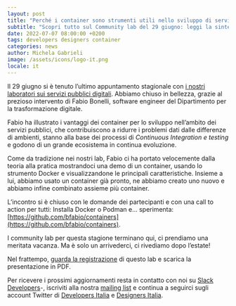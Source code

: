 ```yaml
---
layout: post
title: "Perché i container sono strumenti utili nello sviluppo di servizi pubblici digitali"
subtitle: "Scopri tutto sul Community lab del 29 giugno: leggi la sintesi e guarda il video"
date: 2022-07-07 08:00:00 +0200
tags: developers designers container 
categories: news
author: Michela Gabrieli
image: /assets/icons/logo-it.png
locale: it
---
```

Il 29 giugno si è tenuto l’ultimo appuntamento stagionale con [i nostri laboratori sui servizi pubblici digitali](https://innovazione.gov.it/notizie/articoli/developers-italia-e-designers-italia-le-persone-al-centro-della-community/). Abbiamo chiuso in bellezza, grazie al prezioso intervento di Fabio Bonelli, software engineer del Dipartimento per la trasformazione digitale. 

Fabio ha illustrato i vantaggi dei container per lo sviluppo nell’ambito dei servizi pubblici, che contribuiscono a ridurre i problemi dati dalle differenze di ambienti, stanno alla base dei processi di *Continuous Integration e testing* e godono di un grande ecosistema in continua evoluzione.

Come da tradizione nei nostri lab, Fabio ci ha portato velocemente dalla teoria alla pratica mostrandoci una demo di un container, usando lo strumento Docker e visualizzandone le principali caratteristiche. Insieme a lui, abbiamo usato un container già pronto, ne abbiamo creato uno nuovo e abbiamo infine combinato assieme più container.

L’incontro si è chiuso con le domande dei partecipanti e con una call to action per tutti: Installa Docker o Podman e… sperimenta: [https://github.com/bfabio/containers](https://github.com/bfabio/containers).

I community lab per questa stagione terminano qui, ci prendiamo una meritata vacanza. Ma è solo un arrivederci, ci rivediamo dopo l’estate! 

Nel frattempo, [guarda la registrazione](https://www.youtube.com/watch?v=SwbP7DA9eR0) di questo lab e scarica la presentazione in PDF.

Per ricevere i prossimi aggiornamenti resta in contatto con noi su [Slack Developers](https://slack.developers.italia.it/)-, iscriviti alla nostra [mailing list](https://www.google.com/url?q=https://unisciti.developers.italia.it&sa=D&source=docs&ust=1657178342195309&usg=AOvVaw0nzfBX6MfvZfFSrdDIEyLU) e continua a seguirci sugli account Twitter di [Developers Italia](https://twitter.com/developersITA) e [Designers Italia](https://twitter.com/DesignersITA).
